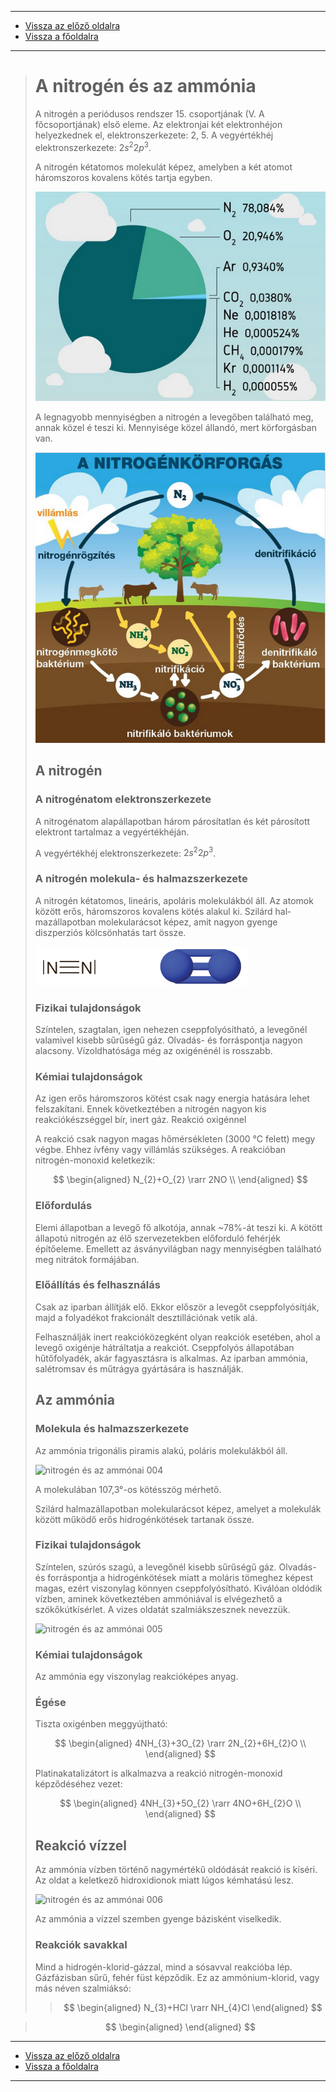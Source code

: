 
---

- [Vissza az előző oldalra](../kemia.md)
- [Vissza a főoldalra](../../../../README.md)

---

> # A nitrogén és az ammónia
> A nitrogén a periódusos rendszer 15. csoportjának (V. A főcsoportjának) első eleme. Az elektronjai két elektronhéjon helyezkednek el, elektronszerkezete: 2, 5. A vegyértékhéj elektronszerkezete: $2s^{2} 2p^{3}$.
>
> A nitrogén kétatomos molekulát képez, amelyben a két atomot háromszoros kovalens kötés tartja egyben.
>
> ![nitrogén és az ammónai 001](../images/kemia-nitrogen-es-az-ammonia-001.png)
>
> A legnagyobb mennyiségben a nitrogén a levegőben található meg, annak közel
é teszi ki. Mennyisége közel állandó, mert körforgásban van.
>
> ![nitrogén és az ammónai 002](../images/kemia-nitrogen-es-az-ammonia-002.png)
> ## A nitrogén
> ### A nitrogénatom elektronszerkezete
> A nitrogénatom alapállapotban három párosítatlan és két párosított elektront tartalmaz a vegyértékhéján.
>
> A vegyértékhéj elektronszerkezete: $2s^{2} 2p^{3}$.
> ### A nitrogén molekula- és halmazszerkezete
> A nitrogén kétatomos, lineáris, apoláris moleku­lák­ból áll. Az atomok között erős, háromszoros kovalens kötés alakul ki. Szilárd hal­mazállapotban molekularácsot képez, amit nagyon gyenge diszperziós kölcsönhatás tart össze.
>
> ![nitrogén és az ammónai 003](../images/kemia-nitrogen-es-az-ammonia-003.png)
> ### Fizikai tulajdonságok
> Színtelen, szagtalan, igen nehezen cseppfolyósítható, a levegőnél valamivel kisebb sűrűségű gáz. Olvadás- és forráspontja nagyon alacsony. Vízoldhatósága még az oxigénénél is rosszabb.
> ### Kémiai tulajdonságok
> Az igen erős háromszoros kötést csak nagy energia hatására lehet felszakítani. Ennek következtében a nitrogén nagyon kis reakciókészséggel bír, inert gáz. 
Reakció oxigénnel
>
> A reakció csak nagyon magas hőmérsékleten (3000 °C felett) megy végbe. Ehhez ívfény vagy villámlás szükséges. A reakcióban nitrogén-monoxid keletkezik:
>
> $$
> \begin{aligned}
> N_{2}+O_{2} \rarr 2NO \\
> \end{aligned}
> $$
> ###  Előfordulás
> Elemi állapotban a levegő fő alkotója, annak ~78%-át teszi ki. A kötött állapotú nitrogén az élő szervezetekben előforduló fehérjék építőeleme. Emellett az ásványvilágban nagy mennyiségben található meg nitrátok formájában.
> ### Előállítás és felhasználás
> Csak az iparban állítják elő. Ekkor először a levegőt cseppfolyósítják, majd a folyadékot frakcionált desztillációnak vetik alá.
>
> Felhasználják inert reakcióközegként olyan reakciók esetében, ahol a levegő oxigénje hátráltatja a reakciót. Cseppfolyós állapotában hűtőfolyadék, akár fagyasztásra is alkalmas. Az iparban ammónia, salétromsav és mű­trá­gya gyártására is használják.
> ## Az ammónia
> ### Molekula és halmazszerkezete
> Az ammónia trigonális piramis alakú, poláris molekulákból áll.
>
> ![nitrogén és az ammónai 004](../images/kemia-nitrogen-es-az-ammonia-004.png)
>
> A molekulában 107,3°-os kötésszög mérhető.
>
> Szilárd halmazállapotban molekularácsot képez, amelyet a molekulák között működő erős hidrogénkötések tartanak össze.
> ### Fizikai tulajdonságok
> Színtelen, szúrós szagú, a levegőnél kisebb sűrűségű gáz. Olvadás- és forráspontja a hidrogénkötések miatt a moláris tömeghez képest magas, ezért viszonylag könnyen cseppfolyósítható. Kiválóan oldódik vízben, aminek következtében ammóniával is elvégezhető a szökőkútkísérlet. A vizes oldatát szalmiákszesznek nevezzük.
>
> ![nitrogén és az ammónai 005](../images/kemia-nitrogen-es-az-ammonia-005.png)
> ### Kémiai tulajdonságok
> Az ammónia egy viszonylag reakcióképes anyag.
> ### Égése
> Tiszta oxigénben meggyújtható:
>
> $$
> \begin{aligned}
> 4NH_{3}+3O_{2} \rarr 2N_{2}+6H_{2}O \\
> \end{aligned}
> $$
>
> Platinakatalizátort is alkalmazva a reakció nitrogén-monoxid képződéséhez vezet:
>
> $$
> \begin{aligned}
> 4NH_{3}+5O_{2} \rarr 4NO+6H_{2}O \\
> \end{aligned}
> $$
> ## Reakció vízzel
> Az ammónia vízben történő nagymértékű oldódását reakció is kíséri. Az oldat a keletkező hidroxidionok miatt lúgos kémhatású lesz.
>
> ![nitrogén és az ammónai 006](../images/kemia-nitrogen-es-az-ammonia-006.png)
>
> Az ammónia a vízzel szemben gyenge bázisként viselkedik. 
> ### Reakciók savakkal
> Mind a hidrogén-klorid-gázzal, mind a sósavval reakcióba lép. Gázfázisban sűrű, fehér füst képződik. Ez az ammónium-klorid, vagy más néven szalmiáksó:
>
> > $$
> \begin{aligned}
> N_{3}+HCl \rarr NH_{4}Cl
> \end{aligned}
> $$

> $$
> \begin{aligned}
> \end{aligned}
> $$

---

- [Vissza az előző oldalra](../kemia.md)
- [Vissza a főoldalra](../../../../README.md)

---